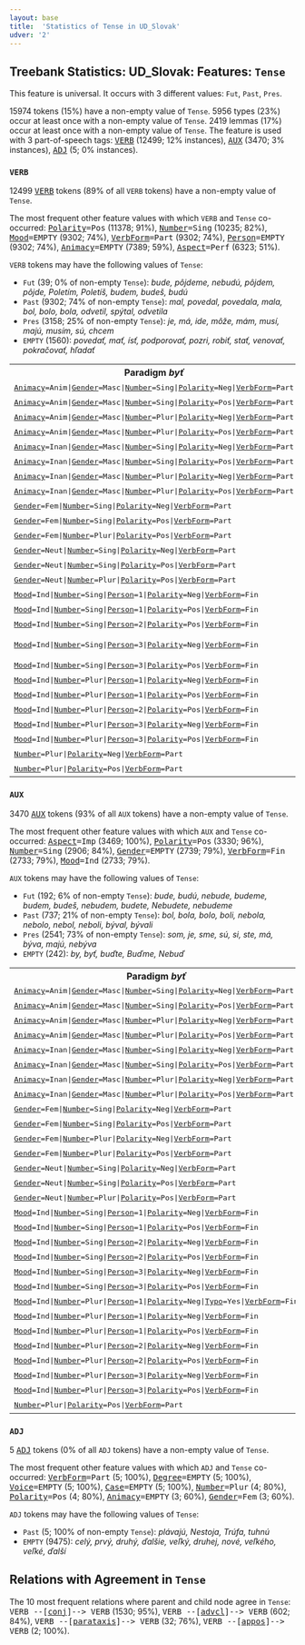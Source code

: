 ```yaml
---
layout: base
title:  'Statistics of Tense in UD_Slovak'
udver: '2'
---
```


## Treebank Statistics: UD_Slovak: Features: `Tense`

This feature is universal.
It occurs with 3 different values: `Fut`, `Past`, `Pres`.

15974 tokens (15%) have a non-empty value of `Tense`.
5956 types (23%) occur at least once with a non-empty value of `Tense`.
2419 lemmas (17%) occur at least once with a non-empty value of `Tense`.
The feature is used with 3 part-of-speech tags: <tt><a href="sk-pos-VERB.html">VERB</a></tt> (12499; 12% instances), <tt><a href="sk-pos-AUX.html">AUX</a></tt> (3470; 3% instances), <tt><a href="sk-pos-ADJ.html">ADJ</a></tt> (5; 0% instances).

### `VERB`

12499 <tt><a href="sk-pos-VERB.html">VERB</a></tt> tokens (89% of all `VERB` tokens) have a non-empty value of `Tense`.

The most frequent other feature values with which `VERB` and `Tense` co-occurred: <tt><a href="sk-feat-Polarity.html">Polarity</a></tt><tt>=Pos</tt> (11378; 91%), <tt><a href="sk-feat-Number.html">Number</a></tt><tt>=Sing</tt> (10235; 82%), <tt><a href="sk-feat-Mood.html">Mood</a></tt><tt>=EMPTY</tt> (9302; 74%), <tt><a href="sk-feat-VerbForm.html">VerbForm</a></tt><tt>=Part</tt> (9302; 74%), <tt><a href="sk-feat-Person.html">Person</a></tt><tt>=EMPTY</tt> (9302; 74%), <tt><a href="sk-feat-Animacy.html">Animacy</a></tt><tt>=EMPTY</tt> (7389; 59%), <tt><a href="sk-feat-Aspect.html">Aspect</a></tt><tt>=Perf</tt> (6323; 51%).

`VERB` tokens may have the following values of `Tense`:

* `Fut` (39; 0% of non-empty `Tense`): <em>bude, pôjdeme, nebudú, pôjdem, pôjde, Poletím, Poletíš, budem, budeš, budú</em>
* `Past` (9302; 74% of non-empty `Tense`): <em>mal, povedal, povedala, mala, bol, bolo, bola, odvetil, spýtal, odvetila</em>
* `Pres` (3158; 25% of non-empty `Tense`): <em>je, má, ide, môže, mám, musí, majú, musím, sú, chcem</em>
* `EMPTY` (1560): <em>povedať, mať, ísť, podporovať, pozri, robiť, stať, venovať, pokračovať, hľadať</em>

<table>
  <tr><th>Paradigm <i>byť</i></th><th><tt>Pres</tt></th><th><tt>Fut</tt></th><th><tt>Past</tt></th></tr>
  <tr><td><tt><tt><a href="sk-feat-Animacy.html">Animacy</a></tt><tt>=Anim</tt>|<tt><a href="sk-feat-Gender.html">Gender</a></tt><tt>=Masc</tt>|<tt><a href="sk-feat-Number.html">Number</a></tt><tt>=Sing</tt>|<tt><a href="sk-feat-Polarity.html">Polarity</a></tt><tt>=Neg</tt>|<tt><a href="sk-feat-VerbForm.html">VerbForm</a></tt><tt>=Part</tt></tt></td><td></td><td></td><td><em>nebol</em></td></tr>
  <tr><td><tt><tt><a href="sk-feat-Animacy.html">Animacy</a></tt><tt>=Anim</tt>|<tt><a href="sk-feat-Gender.html">Gender</a></tt><tt>=Masc</tt>|<tt><a href="sk-feat-Number.html">Number</a></tt><tt>=Sing</tt>|<tt><a href="sk-feat-Polarity.html">Polarity</a></tt><tt>=Pos</tt>|<tt><a href="sk-feat-VerbForm.html">VerbForm</a></tt><tt>=Part</tt></tt></td><td></td><td></td><td><em>bol</em></td></tr>
  <tr><td><tt><tt><a href="sk-feat-Animacy.html">Animacy</a></tt><tt>=Anim</tt>|<tt><a href="sk-feat-Gender.html">Gender</a></tt><tt>=Masc</tt>|<tt><a href="sk-feat-Number.html">Number</a></tt><tt>=Plur</tt>|<tt><a href="sk-feat-Polarity.html">Polarity</a></tt><tt>=Neg</tt>|<tt><a href="sk-feat-VerbForm.html">VerbForm</a></tt><tt>=Part</tt></tt></td><td></td><td></td><td><em>neboli</em></td></tr>
  <tr><td><tt><tt><a href="sk-feat-Animacy.html">Animacy</a></tt><tt>=Anim</tt>|<tt><a href="sk-feat-Gender.html">Gender</a></tt><tt>=Masc</tt>|<tt><a href="sk-feat-Number.html">Number</a></tt><tt>=Plur</tt>|<tt><a href="sk-feat-Polarity.html">Polarity</a></tt><tt>=Pos</tt>|<tt><a href="sk-feat-VerbForm.html">VerbForm</a></tt><tt>=Part</tt></tt></td><td></td><td></td><td><em>boli</em></td></tr>
  <tr><td><tt><tt><a href="sk-feat-Animacy.html">Animacy</a></tt><tt>=Inan</tt>|<tt><a href="sk-feat-Gender.html">Gender</a></tt><tt>=Masc</tt>|<tt><a href="sk-feat-Number.html">Number</a></tt><tt>=Sing</tt>|<tt><a href="sk-feat-Polarity.html">Polarity</a></tt><tt>=Neg</tt>|<tt><a href="sk-feat-VerbForm.html">VerbForm</a></tt><tt>=Part</tt></tt></td><td></td><td></td><td><em>nebol</em></td></tr>
  <tr><td><tt><tt><a href="sk-feat-Animacy.html">Animacy</a></tt><tt>=Inan</tt>|<tt><a href="sk-feat-Gender.html">Gender</a></tt><tt>=Masc</tt>|<tt><a href="sk-feat-Number.html">Number</a></tt><tt>=Sing</tt>|<tt><a href="sk-feat-Polarity.html">Polarity</a></tt><tt>=Pos</tt>|<tt><a href="sk-feat-VerbForm.html">VerbForm</a></tt><tt>=Part</tt></tt></td><td></td><td></td><td><em>bol</em></td></tr>
  <tr><td><tt><tt><a href="sk-feat-Animacy.html">Animacy</a></tt><tt>=Inan</tt>|<tt><a href="sk-feat-Gender.html">Gender</a></tt><tt>=Masc</tt>|<tt><a href="sk-feat-Number.html">Number</a></tt><tt>=Plur</tt>|<tt><a href="sk-feat-Polarity.html">Polarity</a></tt><tt>=Neg</tt>|<tt><a href="sk-feat-VerbForm.html">VerbForm</a></tt><tt>=Part</tt></tt></td><td></td><td></td><td><em>neboli</em></td></tr>
  <tr><td><tt><tt><a href="sk-feat-Animacy.html">Animacy</a></tt><tt>=Inan</tt>|<tt><a href="sk-feat-Gender.html">Gender</a></tt><tt>=Masc</tt>|<tt><a href="sk-feat-Number.html">Number</a></tt><tt>=Plur</tt>|<tt><a href="sk-feat-Polarity.html">Polarity</a></tt><tt>=Pos</tt>|<tt><a href="sk-feat-VerbForm.html">VerbForm</a></tt><tt>=Part</tt></tt></td><td></td><td></td><td><em>boli</em></td></tr>
  <tr><td><tt><tt><a href="sk-feat-Gender.html">Gender</a></tt><tt>=Fem</tt>|<tt><a href="sk-feat-Number.html">Number</a></tt><tt>=Sing</tt>|<tt><a href="sk-feat-Polarity.html">Polarity</a></tt><tt>=Neg</tt>|<tt><a href="sk-feat-VerbForm.html">VerbForm</a></tt><tt>=Part</tt></tt></td><td></td><td></td><td><em>nebola</em></td></tr>
  <tr><td><tt><tt><a href="sk-feat-Gender.html">Gender</a></tt><tt>=Fem</tt>|<tt><a href="sk-feat-Number.html">Number</a></tt><tt>=Sing</tt>|<tt><a href="sk-feat-Polarity.html">Polarity</a></tt><tt>=Pos</tt>|<tt><a href="sk-feat-VerbForm.html">VerbForm</a></tt><tt>=Part</tt></tt></td><td></td><td></td><td><em>bola</em></td></tr>
  <tr><td><tt><tt><a href="sk-feat-Gender.html">Gender</a></tt><tt>=Fem</tt>|<tt><a href="sk-feat-Number.html">Number</a></tt><tt>=Plur</tt>|<tt><a href="sk-feat-Polarity.html">Polarity</a></tt><tt>=Pos</tt>|<tt><a href="sk-feat-VerbForm.html">VerbForm</a></tt><tt>=Part</tt></tt></td><td></td><td></td><td><em>boli</em></td></tr>
  <tr><td><tt><tt><a href="sk-feat-Gender.html">Gender</a></tt><tt>=Neut</tt>|<tt><a href="sk-feat-Number.html">Number</a></tt><tt>=Sing</tt>|<tt><a href="sk-feat-Polarity.html">Polarity</a></tt><tt>=Neg</tt>|<tt><a href="sk-feat-VerbForm.html">VerbForm</a></tt><tt>=Part</tt></tt></td><td></td><td></td><td><em>nebolo</em></td></tr>
  <tr><td><tt><tt><a href="sk-feat-Gender.html">Gender</a></tt><tt>=Neut</tt>|<tt><a href="sk-feat-Number.html">Number</a></tt><tt>=Sing</tt>|<tt><a href="sk-feat-Polarity.html">Polarity</a></tt><tt>=Pos</tt>|<tt><a href="sk-feat-VerbForm.html">VerbForm</a></tt><tt>=Part</tt></tt></td><td></td><td></td><td><em>bolo</em></td></tr>
  <tr><td><tt><tt><a href="sk-feat-Gender.html">Gender</a></tt><tt>=Neut</tt>|<tt><a href="sk-feat-Number.html">Number</a></tt><tt>=Plur</tt>|<tt><a href="sk-feat-Polarity.html">Polarity</a></tt><tt>=Pos</tt>|<tt><a href="sk-feat-VerbForm.html">VerbForm</a></tt><tt>=Part</tt></tt></td><td></td><td></td><td><em>boli</em></td></tr>
  <tr><td><tt><tt><a href="sk-feat-Mood.html">Mood</a></tt><tt>=Ind</tt>|<tt><a href="sk-feat-Number.html">Number</a></tt><tt>=Sing</tt>|<tt><a href="sk-feat-Person.html">Person</a></tt><tt>=1</tt>|<tt><a href="sk-feat-Polarity.html">Polarity</a></tt><tt>=Neg</tt>|<tt><a href="sk-feat-VerbForm.html">VerbForm</a></tt><tt>=Fin</tt></tt></td><td><em>som</em></td><td></td><td></td></tr>
  <tr><td><tt><tt><a href="sk-feat-Mood.html">Mood</a></tt><tt>=Ind</tt>|<tt><a href="sk-feat-Number.html">Number</a></tt><tt>=Sing</tt>|<tt><a href="sk-feat-Person.html">Person</a></tt><tt>=1</tt>|<tt><a href="sk-feat-Polarity.html">Polarity</a></tt><tt>=Pos</tt>|<tt><a href="sk-feat-VerbForm.html">VerbForm</a></tt><tt>=Fin</tt></tt></td><td><em>som</em></td><td><em>budem</em></td><td></td></tr>
  <tr><td><tt><tt><a href="sk-feat-Mood.html">Mood</a></tt><tt>=Ind</tt>|<tt><a href="sk-feat-Number.html">Number</a></tt><tt>=Sing</tt>|<tt><a href="sk-feat-Person.html">Person</a></tt><tt>=2</tt>|<tt><a href="sk-feat-Polarity.html">Polarity</a></tt><tt>=Pos</tt>|<tt><a href="sk-feat-VerbForm.html">VerbForm</a></tt><tt>=Fin</tt></tt></td><td><em>si</em></td><td><em>budeš</em></td><td></td></tr>
  <tr><td><tt><tt><a href="sk-feat-Mood.html">Mood</a></tt><tt>=Ind</tt>|<tt><a href="sk-feat-Number.html">Number</a></tt><tt>=Sing</tt>|<tt><a href="sk-feat-Person.html">Person</a></tt><tt>=3</tt>|<tt><a href="sk-feat-Polarity.html">Polarity</a></tt><tt>=Neg</tt>|<tt><a href="sk-feat-VerbForm.html">VerbForm</a></tt><tt>=Fin</tt></tt></td><td><em>je, niet</em></td><td><em>nebude</em></td><td></td></tr>
  <tr><td><tt><tt><a href="sk-feat-Mood.html">Mood</a></tt><tt>=Ind</tt>|<tt><a href="sk-feat-Number.html">Number</a></tt><tt>=Sing</tt>|<tt><a href="sk-feat-Person.html">Person</a></tt><tt>=3</tt>|<tt><a href="sk-feat-Polarity.html">Polarity</a></tt><tt>=Pos</tt>|<tt><a href="sk-feat-VerbForm.html">VerbForm</a></tt><tt>=Fin</tt></tt></td><td><em>je</em></td><td><em>bude</em></td><td></td></tr>
  <tr><td><tt><tt><a href="sk-feat-Mood.html">Mood</a></tt><tt>=Ind</tt>|<tt><a href="sk-feat-Number.html">Number</a></tt><tt>=Plur</tt>|<tt><a href="sk-feat-Person.html">Person</a></tt><tt>=1</tt>|<tt><a href="sk-feat-Polarity.html">Polarity</a></tt><tt>=Neg</tt>|<tt><a href="sk-feat-VerbForm.html">VerbForm</a></tt><tt>=Fin</tt></tt></td><td></td><td><em>nebudeme</em></td><td></td></tr>
  <tr><td><tt><tt><a href="sk-feat-Mood.html">Mood</a></tt><tt>=Ind</tt>|<tt><a href="sk-feat-Number.html">Number</a></tt><tt>=Plur</tt>|<tt><a href="sk-feat-Person.html">Person</a></tt><tt>=1</tt>|<tt><a href="sk-feat-Polarity.html">Polarity</a></tt><tt>=Pos</tt>|<tt><a href="sk-feat-VerbForm.html">VerbForm</a></tt><tt>=Fin</tt></tt></td><td><em>sme</em></td><td></td><td></td></tr>
  <tr><td><tt><tt><a href="sk-feat-Mood.html">Mood</a></tt><tt>=Ind</tt>|<tt><a href="sk-feat-Number.html">Number</a></tt><tt>=Plur</tt>|<tt><a href="sk-feat-Person.html">Person</a></tt><tt>=2</tt>|<tt><a href="sk-feat-Polarity.html">Polarity</a></tt><tt>=Pos</tt>|<tt><a href="sk-feat-VerbForm.html">VerbForm</a></tt><tt>=Fin</tt></tt></td><td><em>ste</em></td><td></td><td></td></tr>
  <tr><td><tt><tt><a href="sk-feat-Mood.html">Mood</a></tt><tt>=Ind</tt>|<tt><a href="sk-feat-Number.html">Number</a></tt><tt>=Plur</tt>|<tt><a href="sk-feat-Person.html">Person</a></tt><tt>=3</tt>|<tt><a href="sk-feat-Polarity.html">Polarity</a></tt><tt>=Neg</tt>|<tt><a href="sk-feat-VerbForm.html">VerbForm</a></tt><tt>=Fin</tt></tt></td><td></td><td><em>nebudú</em></td><td></td></tr>
  <tr><td><tt><tt><a href="sk-feat-Mood.html">Mood</a></tt><tt>=Ind</tt>|<tt><a href="sk-feat-Number.html">Number</a></tt><tt>=Plur</tt>|<tt><a href="sk-feat-Person.html">Person</a></tt><tt>=3</tt>|<tt><a href="sk-feat-Polarity.html">Polarity</a></tt><tt>=Pos</tt>|<tt><a href="sk-feat-VerbForm.html">VerbForm</a></tt><tt>=Fin</tt></tt></td><td><em>sú</em></td><td><em>budú</em></td><td></td></tr>
  <tr><td><tt><tt><a href="sk-feat-Number.html">Number</a></tt><tt>=Plur</tt>|<tt><a href="sk-feat-Polarity.html">Polarity</a></tt><tt>=Neg</tt>|<tt><a href="sk-feat-VerbForm.html">VerbForm</a></tt><tt>=Part</tt></tt></td><td></td><td></td><td><em>neboli</em></td></tr>
  <tr><td><tt><tt><a href="sk-feat-Number.html">Number</a></tt><tt>=Plur</tt>|<tt><a href="sk-feat-Polarity.html">Polarity</a></tt><tt>=Pos</tt>|<tt><a href="sk-feat-VerbForm.html">VerbForm</a></tt><tt>=Part</tt></tt></td><td></td><td></td><td><em>boli</em></td></tr>
</table>

### `AUX`

3470 <tt><a href="sk-pos-AUX.html">AUX</a></tt> tokens (93% of all `AUX` tokens) have a non-empty value of `Tense`.

The most frequent other feature values with which `AUX` and `Tense` co-occurred: <tt><a href="sk-feat-Aspect.html">Aspect</a></tt><tt>=Imp</tt> (3469; 100%), <tt><a href="sk-feat-Polarity.html">Polarity</a></tt><tt>=Pos</tt> (3330; 96%), <tt><a href="sk-feat-Number.html">Number</a></tt><tt>=Sing</tt> (2906; 84%), <tt><a href="sk-feat-Gender.html">Gender</a></tt><tt>=EMPTY</tt> (2739; 79%), <tt><a href="sk-feat-VerbForm.html">VerbForm</a></tt><tt>=Fin</tt> (2733; 79%), <tt><a href="sk-feat-Mood.html">Mood</a></tt><tt>=Ind</tt> (2733; 79%).

`AUX` tokens may have the following values of `Tense`:

* `Fut` (192; 6% of non-empty `Tense`): <em>bude, budú, nebude, budeme, budem, budeš, nebudem, budete, Nebudete, nebudeme</em>
* `Past` (737; 21% of non-empty `Tense`): <em>bol, bola, bolo, boli, nebola, nebolo, nebol, neboli, býval, bývali</em>
* `Pres` (2541; 73% of non-empty `Tense`): <em>som, je, sme, sú, si, ste, má, býva, majú, nebýva</em>
* `EMPTY` (242): <em>by, byť, buďte, Buďme, Nebuď</em>

<table>
  <tr><th>Paradigm <i>byť</i></th><th><tt>Pres</tt></th><th><tt>Fut</tt></th><th><tt>Past</tt></th></tr>
  <tr><td><tt><tt><a href="sk-feat-Animacy.html">Animacy</a></tt><tt>=Anim</tt>|<tt><a href="sk-feat-Gender.html">Gender</a></tt><tt>=Masc</tt>|<tt><a href="sk-feat-Number.html">Number</a></tt><tt>=Sing</tt>|<tt><a href="sk-feat-Polarity.html">Polarity</a></tt><tt>=Neg</tt>|<tt><a href="sk-feat-VerbForm.html">VerbForm</a></tt><tt>=Part</tt></tt></td><td></td><td></td><td><em>nebol</em></td></tr>
  <tr><td><tt><tt><a href="sk-feat-Animacy.html">Animacy</a></tt><tt>=Anim</tt>|<tt><a href="sk-feat-Gender.html">Gender</a></tt><tt>=Masc</tt>|<tt><a href="sk-feat-Number.html">Number</a></tt><tt>=Sing</tt>|<tt><a href="sk-feat-Polarity.html">Polarity</a></tt><tt>=Pos</tt>|<tt><a href="sk-feat-VerbForm.html">VerbForm</a></tt><tt>=Part</tt></tt></td><td></td><td></td><td><em>bol</em></td></tr>
  <tr><td><tt><tt><a href="sk-feat-Animacy.html">Animacy</a></tt><tt>=Anim</tt>|<tt><a href="sk-feat-Gender.html">Gender</a></tt><tt>=Masc</tt>|<tt><a href="sk-feat-Number.html">Number</a></tt><tt>=Plur</tt>|<tt><a href="sk-feat-Polarity.html">Polarity</a></tt><tt>=Neg</tt>|<tt><a href="sk-feat-VerbForm.html">VerbForm</a></tt><tt>=Part</tt></tt></td><td></td><td></td><td><em>neboli</em></td></tr>
  <tr><td><tt><tt><a href="sk-feat-Animacy.html">Animacy</a></tt><tt>=Anim</tt>|<tt><a href="sk-feat-Gender.html">Gender</a></tt><tt>=Masc</tt>|<tt><a href="sk-feat-Number.html">Number</a></tt><tt>=Plur</tt>|<tt><a href="sk-feat-Polarity.html">Polarity</a></tt><tt>=Pos</tt>|<tt><a href="sk-feat-VerbForm.html">VerbForm</a></tt><tt>=Part</tt></tt></td><td></td><td></td><td><em>boli</em></td></tr>
  <tr><td><tt><tt><a href="sk-feat-Animacy.html">Animacy</a></tt><tt>=Inan</tt>|<tt><a href="sk-feat-Gender.html">Gender</a></tt><tt>=Masc</tt>|<tt><a href="sk-feat-Number.html">Number</a></tt><tt>=Sing</tt>|<tt><a href="sk-feat-Polarity.html">Polarity</a></tt><tt>=Neg</tt>|<tt><a href="sk-feat-VerbForm.html">VerbForm</a></tt><tt>=Part</tt></tt></td><td></td><td></td><td><em>nebol</em></td></tr>
  <tr><td><tt><tt><a href="sk-feat-Animacy.html">Animacy</a></tt><tt>=Inan</tt>|<tt><a href="sk-feat-Gender.html">Gender</a></tt><tt>=Masc</tt>|<tt><a href="sk-feat-Number.html">Number</a></tt><tt>=Sing</tt>|<tt><a href="sk-feat-Polarity.html">Polarity</a></tt><tt>=Pos</tt>|<tt><a href="sk-feat-VerbForm.html">VerbForm</a></tt><tt>=Part</tt></tt></td><td></td><td></td><td><em>bol</em></td></tr>
  <tr><td><tt><tt><a href="sk-feat-Animacy.html">Animacy</a></tt><tt>=Inan</tt>|<tt><a href="sk-feat-Gender.html">Gender</a></tt><tt>=Masc</tt>|<tt><a href="sk-feat-Number.html">Number</a></tt><tt>=Plur</tt>|<tt><a href="sk-feat-Polarity.html">Polarity</a></tt><tt>=Neg</tt>|<tt><a href="sk-feat-VerbForm.html">VerbForm</a></tt><tt>=Part</tt></tt></td><td></td><td></td><td><em>neboli</em></td></tr>
  <tr><td><tt><tt><a href="sk-feat-Animacy.html">Animacy</a></tt><tt>=Inan</tt>|<tt><a href="sk-feat-Gender.html">Gender</a></tt><tt>=Masc</tt>|<tt><a href="sk-feat-Number.html">Number</a></tt><tt>=Plur</tt>|<tt><a href="sk-feat-Polarity.html">Polarity</a></tt><tt>=Pos</tt>|<tt><a href="sk-feat-VerbForm.html">VerbForm</a></tt><tt>=Part</tt></tt></td><td></td><td></td><td><em>boli</em></td></tr>
  <tr><td><tt><tt><a href="sk-feat-Gender.html">Gender</a></tt><tt>=Fem</tt>|<tt><a href="sk-feat-Number.html">Number</a></tt><tt>=Sing</tt>|<tt><a href="sk-feat-Polarity.html">Polarity</a></tt><tt>=Neg</tt>|<tt><a href="sk-feat-VerbForm.html">VerbForm</a></tt><tt>=Part</tt></tt></td><td></td><td></td><td><em>nebola</em></td></tr>
  <tr><td><tt><tt><a href="sk-feat-Gender.html">Gender</a></tt><tt>=Fem</tt>|<tt><a href="sk-feat-Number.html">Number</a></tt><tt>=Sing</tt>|<tt><a href="sk-feat-Polarity.html">Polarity</a></tt><tt>=Pos</tt>|<tt><a href="sk-feat-VerbForm.html">VerbForm</a></tt><tt>=Part</tt></tt></td><td></td><td></td><td><em>bola</em></td></tr>
  <tr><td><tt><tt><a href="sk-feat-Gender.html">Gender</a></tt><tt>=Fem</tt>|<tt><a href="sk-feat-Number.html">Number</a></tt><tt>=Plur</tt>|<tt><a href="sk-feat-Polarity.html">Polarity</a></tt><tt>=Neg</tt>|<tt><a href="sk-feat-VerbForm.html">VerbForm</a></tt><tt>=Part</tt></tt></td><td></td><td></td><td><em>neboli</em></td></tr>
  <tr><td><tt><tt><a href="sk-feat-Gender.html">Gender</a></tt><tt>=Fem</tt>|<tt><a href="sk-feat-Number.html">Number</a></tt><tt>=Plur</tt>|<tt><a href="sk-feat-Polarity.html">Polarity</a></tt><tt>=Pos</tt>|<tt><a href="sk-feat-VerbForm.html">VerbForm</a></tt><tt>=Part</tt></tt></td><td></td><td></td><td><em>boli</em></td></tr>
  <tr><td><tt><tt><a href="sk-feat-Gender.html">Gender</a></tt><tt>=Neut</tt>|<tt><a href="sk-feat-Number.html">Number</a></tt><tt>=Sing</tt>|<tt><a href="sk-feat-Polarity.html">Polarity</a></tt><tt>=Neg</tt>|<tt><a href="sk-feat-VerbForm.html">VerbForm</a></tt><tt>=Part</tt></tt></td><td></td><td></td><td><em>nebolo</em></td></tr>
  <tr><td><tt><tt><a href="sk-feat-Gender.html">Gender</a></tt><tt>=Neut</tt>|<tt><a href="sk-feat-Number.html">Number</a></tt><tt>=Sing</tt>|<tt><a href="sk-feat-Polarity.html">Polarity</a></tt><tt>=Pos</tt>|<tt><a href="sk-feat-VerbForm.html">VerbForm</a></tt><tt>=Part</tt></tt></td><td></td><td></td><td><em>bolo</em></td></tr>
  <tr><td><tt><tt><a href="sk-feat-Gender.html">Gender</a></tt><tt>=Neut</tt>|<tt><a href="sk-feat-Number.html">Number</a></tt><tt>=Plur</tt>|<tt><a href="sk-feat-Polarity.html">Polarity</a></tt><tt>=Pos</tt>|<tt><a href="sk-feat-VerbForm.html">VerbForm</a></tt><tt>=Part</tt></tt></td><td></td><td></td><td><em>boli</em></td></tr>
  <tr><td><tt><tt><a href="sk-feat-Mood.html">Mood</a></tt><tt>=Ind</tt>|<tt><a href="sk-feat-Number.html">Number</a></tt><tt>=Sing</tt>|<tt><a href="sk-feat-Person.html">Person</a></tt><tt>=1</tt>|<tt><a href="sk-feat-Polarity.html">Polarity</a></tt><tt>=Neg</tt>|<tt><a href="sk-feat-VerbForm.html">VerbForm</a></tt><tt>=Fin</tt></tt></td><td><em>som</em></td><td><em>nebudem</em></td><td></td></tr>
  <tr><td><tt><tt><a href="sk-feat-Mood.html">Mood</a></tt><tt>=Ind</tt>|<tt><a href="sk-feat-Number.html">Number</a></tt><tt>=Sing</tt>|<tt><a href="sk-feat-Person.html">Person</a></tt><tt>=1</tt>|<tt><a href="sk-feat-Polarity.html">Polarity</a></tt><tt>=Pos</tt>|<tt><a href="sk-feat-VerbForm.html">VerbForm</a></tt><tt>=Fin</tt></tt></td><td><em>som</em></td><td><em>budem</em></td><td></td></tr>
  <tr><td><tt><tt><a href="sk-feat-Mood.html">Mood</a></tt><tt>=Ind</tt>|<tt><a href="sk-feat-Number.html">Number</a></tt><tt>=Sing</tt>|<tt><a href="sk-feat-Person.html">Person</a></tt><tt>=2</tt>|<tt><a href="sk-feat-Polarity.html">Polarity</a></tt><tt>=Neg</tt>|<tt><a href="sk-feat-VerbForm.html">VerbForm</a></tt><tt>=Fin</tt></tt></td><td><em>si</em></td><td><em>nebudeš</em></td><td></td></tr>
  <tr><td><tt><tt><a href="sk-feat-Mood.html">Mood</a></tt><tt>=Ind</tt>|<tt><a href="sk-feat-Number.html">Number</a></tt><tt>=Sing</tt>|<tt><a href="sk-feat-Person.html">Person</a></tt><tt>=2</tt>|<tt><a href="sk-feat-Polarity.html">Polarity</a></tt><tt>=Pos</tt>|<tt><a href="sk-feat-VerbForm.html">VerbForm</a></tt><tt>=Fin</tt></tt></td><td><em>si</em></td><td><em>budeš</em></td><td></td></tr>
  <tr><td><tt><tt><a href="sk-feat-Mood.html">Mood</a></tt><tt>=Ind</tt>|<tt><a href="sk-feat-Number.html">Number</a></tt><tt>=Sing</tt>|<tt><a href="sk-feat-Person.html">Person</a></tt><tt>=3</tt>|<tt><a href="sk-feat-Polarity.html">Polarity</a></tt><tt>=Neg</tt>|<tt><a href="sk-feat-VerbForm.html">VerbForm</a></tt><tt>=Fin</tt></tt></td><td><em>je</em></td><td><em>nebude</em></td><td></td></tr>
  <tr><td><tt><tt><a href="sk-feat-Mood.html">Mood</a></tt><tt>=Ind</tt>|<tt><a href="sk-feat-Number.html">Number</a></tt><tt>=Sing</tt>|<tt><a href="sk-feat-Person.html">Person</a></tt><tt>=3</tt>|<tt><a href="sk-feat-Polarity.html">Polarity</a></tt><tt>=Pos</tt>|<tt><a href="sk-feat-VerbForm.html">VerbForm</a></tt><tt>=Fin</tt></tt></td><td><em>je</em></td><td><em>bude</em></td><td></td></tr>
  <tr><td><tt><tt><a href="sk-feat-Mood.html">Mood</a></tt><tt>=Ind</tt>|<tt><a href="sk-feat-Number.html">Number</a></tt><tt>=Plur</tt>|<tt><a href="sk-feat-Person.html">Person</a></tt><tt>=1</tt>|<tt><a href="sk-feat-Polarity.html">Polarity</a></tt><tt>=Neg</tt>|<tt><a href="sk-feat-Typo.html">Typo</a></tt><tt>=Yes</tt>|<tt><a href="sk-feat-VerbForm.html">VerbForm</a></tt><tt>=Fin</tt></tt></td><td><em>niesme</em></td><td></td><td></td></tr>
  <tr><td><tt><tt><a href="sk-feat-Mood.html">Mood</a></tt><tt>=Ind</tt>|<tt><a href="sk-feat-Number.html">Number</a></tt><tt>=Plur</tt>|<tt><a href="sk-feat-Person.html">Person</a></tt><tt>=1</tt>|<tt><a href="sk-feat-Polarity.html">Polarity</a></tt><tt>=Neg</tt>|<tt><a href="sk-feat-VerbForm.html">VerbForm</a></tt><tt>=Fin</tt></tt></td><td><em>sme</em></td><td><em>nebudeme</em></td><td></td></tr>
  <tr><td><tt><tt><a href="sk-feat-Mood.html">Mood</a></tt><tt>=Ind</tt>|<tt><a href="sk-feat-Number.html">Number</a></tt><tt>=Plur</tt>|<tt><a href="sk-feat-Person.html">Person</a></tt><tt>=1</tt>|<tt><a href="sk-feat-Polarity.html">Polarity</a></tt><tt>=Pos</tt>|<tt><a href="sk-feat-VerbForm.html">VerbForm</a></tt><tt>=Fin</tt></tt></td><td><em>sme</em></td><td><em>budeme</em></td><td></td></tr>
  <tr><td><tt><tt><a href="sk-feat-Mood.html">Mood</a></tt><tt>=Ind</tt>|<tt><a href="sk-feat-Number.html">Number</a></tt><tt>=Plur</tt>|<tt><a href="sk-feat-Person.html">Person</a></tt><tt>=2</tt>|<tt><a href="sk-feat-Polarity.html">Polarity</a></tt><tt>=Neg</tt>|<tt><a href="sk-feat-VerbForm.html">VerbForm</a></tt><tt>=Fin</tt></tt></td><td></td><td><em>Nebudete</em></td><td></td></tr>
  <tr><td><tt><tt><a href="sk-feat-Mood.html">Mood</a></tt><tt>=Ind</tt>|<tt><a href="sk-feat-Number.html">Number</a></tt><tt>=Plur</tt>|<tt><a href="sk-feat-Person.html">Person</a></tt><tt>=2</tt>|<tt><a href="sk-feat-Polarity.html">Polarity</a></tt><tt>=Pos</tt>|<tt><a href="sk-feat-VerbForm.html">VerbForm</a></tt><tt>=Fin</tt></tt></td><td><em>ste</em></td><td><em>budete</em></td><td></td></tr>
  <tr><td><tt><tt><a href="sk-feat-Mood.html">Mood</a></tt><tt>=Ind</tt>|<tt><a href="sk-feat-Number.html">Number</a></tt><tt>=Plur</tt>|<tt><a href="sk-feat-Person.html">Person</a></tt><tt>=3</tt>|<tt><a href="sk-feat-Polarity.html">Polarity</a></tt><tt>=Neg</tt>|<tt><a href="sk-feat-VerbForm.html">VerbForm</a></tt><tt>=Fin</tt></tt></td><td><em>sú</em></td><td><em>nebudú</em></td><td></td></tr>
  <tr><td><tt><tt><a href="sk-feat-Mood.html">Mood</a></tt><tt>=Ind</tt>|<tt><a href="sk-feat-Number.html">Number</a></tt><tt>=Plur</tt>|<tt><a href="sk-feat-Person.html">Person</a></tt><tt>=3</tt>|<tt><a href="sk-feat-Polarity.html">Polarity</a></tt><tt>=Pos</tt>|<tt><a href="sk-feat-VerbForm.html">VerbForm</a></tt><tt>=Fin</tt></tt></td><td><em>sú</em></td><td><em>budú</em></td><td></td></tr>
  <tr><td><tt><tt><a href="sk-feat-Number.html">Number</a></tt><tt>=Plur</tt>|<tt><a href="sk-feat-Polarity.html">Polarity</a></tt><tt>=Pos</tt>|<tt><a href="sk-feat-VerbForm.html">VerbForm</a></tt><tt>=Part</tt></tt></td><td></td><td></td><td><em>boli</em></td></tr>
</table>

### `ADJ`

5 <tt><a href="sk-pos-ADJ.html">ADJ</a></tt> tokens (0% of all `ADJ` tokens) have a non-empty value of `Tense`.

The most frequent other feature values with which `ADJ` and `Tense` co-occurred: <tt><a href="sk-feat-VerbForm.html">VerbForm</a></tt><tt>=Part</tt> (5; 100%), <tt><a href="sk-feat-Degree.html">Degree</a></tt><tt>=EMPTY</tt> (5; 100%), <tt><a href="sk-feat-Voice.html">Voice</a></tt><tt>=EMPTY</tt> (5; 100%), <tt><a href="sk-feat-Case.html">Case</a></tt><tt>=EMPTY</tt> (5; 100%), <tt><a href="sk-feat-Number.html">Number</a></tt><tt>=Plur</tt> (4; 80%), <tt><a href="sk-feat-Polarity.html">Polarity</a></tt><tt>=Pos</tt> (4; 80%), <tt><a href="sk-feat-Animacy.html">Animacy</a></tt><tt>=EMPTY</tt> (3; 60%), <tt><a href="sk-feat-Gender.html">Gender</a></tt><tt>=Fem</tt> (3; 60%).

`ADJ` tokens may have the following values of `Tense`:

* `Past` (5; 100% of non-empty `Tense`): <em>plávajú, Nestoja, Trúfa, tuhnú</em>
* `EMPTY` (9475): <em>celý, prvý, druhý, ďalšie, veľký, druhej, nové, veľkého, veľké, ďalší</em>

## Relations with Agreement in `Tense`

The 10 most frequent relations where parent and child node agree in `Tense`:
<tt>VERB --[<tt><a href="sk-dep-conj.html">conj</a></tt>]--> VERB</tt> (1530; 95%),
<tt>VERB --[<tt><a href="sk-dep-advcl.html">advcl</a></tt>]--> VERB</tt> (602; 84%),
<tt>VERB --[<tt><a href="sk-dep-parataxis.html">parataxis</a></tt>]--> VERB</tt> (32; 76%),
<tt>VERB --[<tt><a href="sk-dep-appos.html">appos</a></tt>]--> VERB</tt> (2; 100%).

